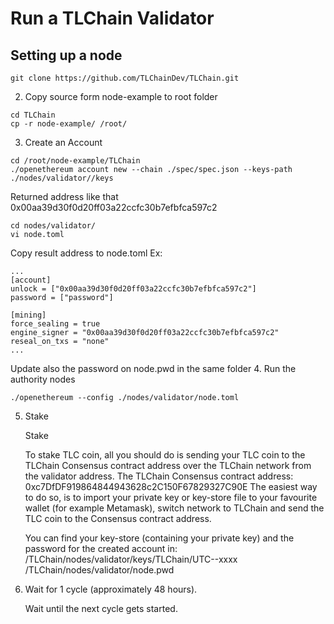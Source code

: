 # Run a TLChain Validator
## Setting up a node
```
git clone https://github.com/TLChainDev/TLChain.git
```
2. Copy source form node-example to root folder
```
cd TLChain
cp -r node-example/ /root/
```
3. Create an Account

```
cd /root/node-example/TLChain
./openethereum account new --chain ./spec/spec.json --keys-path ./nodes/validator//keys
```
Returned address like that 0x00aa39d30f0d20ff03a22ccfc30b7efbfca597c2
```
cd nodes/validator/
vi node.toml
```
Copy result address to node.toml
Ex:
```
...
[account]
unlock = ["0x00aa39d30f0d20ff03a22ccfc30b7efbfca597c2"]
password = ["password"]

[mining]
force_sealing = true
engine_signer = "0x00aa39d30f0d20ff03a22ccfc30b7efbfca597c2"
reseal_on_txs = "none"
...
```
Update also the password on node.pwd in the same folder
4. Run the authority nodes
```
./openethereum --config ./nodes/validator/node.toml

```
5. Stake

    Stake

    To stake TLC coin, all you should do is sending your TLC coin to the TLChain Consensus contract address over the TLChain network from the validator address.
    The TLChain Consensus contract address: 0xc7DfDF919864844943628c2C150F67829327C90E
    The easiest way to do so, is to import your private key or key-store file to your favourite wallet (for example Metamask), switch network to TLChain and send the TLC coin to the Consensus contract address.

    You can find your key-store (containing your private key) and the password for the created account in:
    /TLChain/nodes/validator/keys/TLChain/UTC--xxxx
    /TLChain/nodes/validator/node.pwd

6. Wait for 1 cycle (approximately 48 hours).

    Wait until the next cycle gets started.
